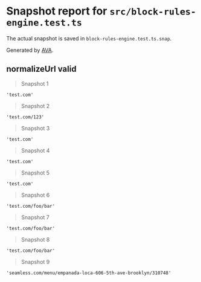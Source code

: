 # Snapshot report for `src/block-rules-engine.test.ts`

The actual snapshot is saved in `block-rules-engine.test.ts.snap`.

Generated by [AVA](https://avajs.dev).

## normalizeUrl valid

> Snapshot 1

    'test.com'

> Snapshot 2

    'test.com/123'

> Snapshot 3

    'test.com'

> Snapshot 4

    'test.com'

> Snapshot 5

    'test.com'

> Snapshot 6

    'test.com/foo/bar'

> Snapshot 7

    'test.com/foo/bar'

> Snapshot 8

    'test.com/foo/bar'

> Snapshot 9

    'seamless.com/menu/empanada-loca-606-5th-ave-brooklyn/310748'
